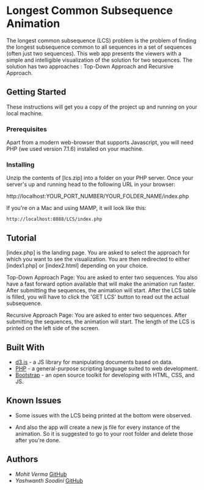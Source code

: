 # Longest Common Subsequence Animation


The longest common subsequence (LCS) problem is the problem of finding the longest subsequence common to all sequences in a set of sequences (often just two sequences). This web app presents the viewers with a simple and intelligible visualization of the solution for two sequences. The solution has two approaches : Top-Down Approach and Recursive Approach.

## Getting Started

These instructions will get you a copy of the project up and running on your local machine.

### Prerequisites

Apart from a modern web-browser that supports Javascript, you will need PHP (we used version 7.1.6) installed on your machine.

### Installing

Unzip the contents of [lcs.zip] into a folder on your PHP server. Once your server's up and running head to the following URL in your browser:


http://localhost:YOUR_PORT_NUMBER/YOUR_FOLDER_NAME/index.php

If you're on a Mac and using MAMP, it will look like this:

```
http://localhost:8888/LCS/index.php
```

## Tutorial

[index.php] is the landing page. You are asked to select the approach for which you want to see the visualization. You are then redirected to either [index1.php] or [index2.html] depending on your choice.

Top-Down Approach Page:
  You are asked to enter two sequences. You also have a fast forward option available that will make the animation run faster. After submitting the sequences, the animation will start. After the LCS table is filled, you will have to click the 'GET LCS' button to read out the actual subsequence.

Recursive Approach Page:
  You are asked to enter two sequences. After submitting the sequences, the animation will start. The length of the LCS is printed on the left side of the screen.

## Built With

* [d3.js](https://d3js.org/) - a JS library for manipulating documents based on data.
* [PHP](http://www.php.net/) - a general-purpose scripting language suited to web development.
* [Bootstrap](https://getbootstrap.com/) - an open source toolkit for developing with HTML, CSS, and JS.

## Known Issues

* Some issues with the LCS being printed at the bottom were observed.

* And also the app will create a new js file for every instance of the animation. So it is suggested to go to your root folder and delete those after you're done.

## Authors

* *Mohit Verma*
[GitHub](https://github.com/mohit155)
* *Yashwanth Soodini* [GitHub](https://github.com/yashwanthsoodini)
